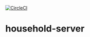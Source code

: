 [![CircleCI](https://circleci.com/gh/gossie/household-server/tree/main.svg?style=svg&circle-token=ac9717c2c2741ee0aa407457dc945e2349280a1b)](https://circleci.com/gh/gossie/household-server/tree/main)

# household-server
